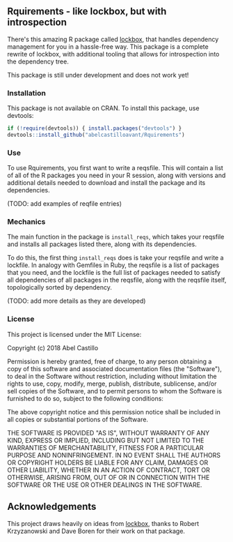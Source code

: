 ## Rquirements - like lockbox, but with introspection


There's this amazing R package called [lockbox](https://github.com/robertzk/lockbox/), that
handles dependency management for you in a hassle-free way. This package is a complete rewrite
of lockbox, with additional tooling that allows for introspection into the dependency tree.

This package is still under development and does not work yet!

### Installation

This package is not available on CRAN. To install this package, use devtools:
```r
if (!require(devtools)) { install.packages("devtools") }
devtools::install_github("abelcastilloavant/Rquirements")
```

### Use

To use Rquirements, you first want to write a reqsfile. This will contain a list of all of the R
packages you need in your R session, along with versions and additional details needed to download
and install the package and its dependencies.

(TODO: add examples of reqfile entries)


### Mechanics

The main function in the package is `install_reqs`, which takes your reqsfile and installs all
packages listed there, along with its dependencies.

To do this, the first thing `install_reqs` does is take your reqsfile and write a lockfile. In
analogy with Gemfiles in Ruby, the reqsfile is a list of packages that you need, and the lockfile
is the full list of packages needed to satisfy all dependencies of all packages in the reqsfile,
along with the reqsfile itself, topologically sorted by dependency.

(TODO: add more details as they are developed)

### License

This project is licensed under the MIT License:

Copyright (c) 2018 Abel Castillo

Permission is hereby granted, free of charge, to any person obtaining
a copy of this software and associated documentation files (the
"Software"), to deal in the Software without restriction, including
without limitation the rights to use, copy, modify, merge, publish,
distribute, sublicense, and/or sell copies of the Software, and to
permit persons to whom the Software is furnished to do so, subject to
the following conditions:

The above copyright notice and this permission notice shall be included
in all copies or substantial portions of the Software.

THE SOFTWARE IS PROVIDED "AS IS", WITHOUT WARRANTY OF ANY KIND,
EXPRESS OR IMPLIED, INCLUDING BUT NOT LIMITED TO THE WARRANTIES OF
MERCHANTABILITY, FITNESS FOR A PARTICULAR PURPOSE AND NONINFRINGEMENT.
IN NO EVENT SHALL THE AUTHORS OR COPYRIGHT HOLDERS BE LIABLE FOR ANY
CLAIM, DAMAGES OR OTHER LIABILITY, WHETHER IN AN ACTION OF CONTRACT,
TORT OR OTHERWISE, ARISING FROM, OUT OF OR IN CONNECTION WITH THE
SOFTWARE OR THE USE OR OTHER DEALINGS IN THE SOFTWARE.

## Acknowledgements

This project draws heavily on ideas from [lockbox](https://github.com/robertzk/lockbox/),
thanks to Robert Krzyzanowski and Dave Boren for their work on that package.
